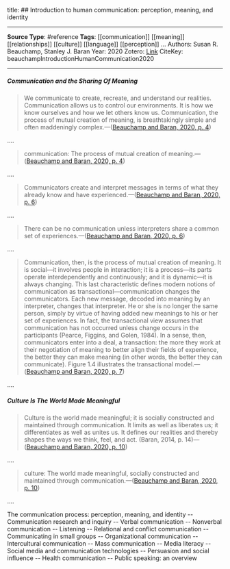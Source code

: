 title: ## Introduction to human communication: perception, meaning, and identity
****
**Source Type**: #reference 
**Tags**: [[communication]] [[meaning]] [[relationships]] [[culture]] [[language]] [[perception]] 
...
Authors: Susan R. Beauchamp, Stanley J. Baran
Year: 2020
Zotero: [Link](zotero://select/items/@beauchampIntroductionHumanCommunication2020)
CiteKey: beauchampIntroductionHumanCommunication2020
*****

##### Communication and the Sharing Of Meaning

> We communicate to create, recreate, and understand our realities. Communication allows us to control our environments. It is how we know ourselves and how we let others know us. Communication, the process of mutual creation of meaning, is breathtakingly simple and often maddeningly complex.—([Beauchamp and Baran, 2020, p. 4](zotero://select/library/items/W3NURKEH))

  
....  

> communication: The process of mutual creation of meaning.—([Beauchamp and Baran, 2020, p. 4](zotero://select/library/items/W3NURKEH))
  
....  

> Communicators create and interpret messages in terms of what they already know and have experienced.—([Beauchamp and Baran, 2020, p. 6](zotero://select/library/items/W3NURKEH))

  
....  

> There can be no communication unless interpreters share a common set of experiences.—([Beauchamp and Baran, 2020, p. 6](zotero://select/library/items/W3NURKEH))

  
....  

> Communication, then, is the process of mutual creation of meaning. It is social—it involves people in interaction; it is a process—its parts operate interdependently and continuously; and it is dynamic—it is always changing. This last characteristic defines modern notions of communication as transactional—communication changes the communicators. Each new message, decoded into meaning by an interpreter, changes that interpreter. He or she is no longer the same person, simply by virtue of having added new meanings to his or her set of experiences. In fact, the transactional view assumes that communication has not occurred unless change occurs in the participants (Pearce, Figgins, and Golen, 1984). In a sense, then, communicators enter into a deal, a transaction: the more they work at their negotiation of meaning to better align their fields of experience, the better they can make meaning (in other words, the better they can communicate). Figure 1.4 illustrates the transactional model.—([Beauchamp and Baran, 2020, p. 7](zotero://select/library/items/W3NURKEH))

  
....  

##### Culture Is The World Made Meaningful

> Culture is the world made meaningful; it is socially constructed and maintained through communication. It limits as well as liberates us; it differentiates as well as unites us. It defines our realities and thereby shapes the ways we think, feel, and act. (Baran, 2014, p. 14)—([Beauchamp and Baran, 2020, p. 10](zotero://select/library/items/W3NURKEH))

  
....  

> culture: The world made meaningful, socially constructed and maintained through communication.—([Beauchamp and Baran, 2020, p. 10](zotero://select/library/items/W3NURKEH))

  
....

The communication process: perception, meaning, and identity -- Communication research and inquiry -- Verbal communication -- Nonverbal communication -- Listening -- Relational and conflict communication -- Communicating in small groups -- Organizational communication -- Intercultural communication -- Mass communication -- Media literacy -- Social media and communication technologies -- Persuasion and social influence -- Health communication -- Public speaking: an overview